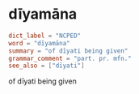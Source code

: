 # dīyamāna

``` toml
dict_label = "NCPED"
word = "dīyamāna"
summary = "of dīyati being given"
grammar_comment = "part. pr. mfn."
see_also = ["dīyati"]
```

of dīyati being given

